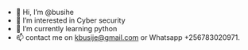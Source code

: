 - 👋 Hi, I’m @busihe
- 👀 I’m interested in Cyber security
- 🌱 I’m currently learning python
- 📫 contact me on kbusije@gmail.com or Whatsapp +256783020971.

<!---
busihe/busihe is a ✨ special ✨ repository because its `README.md` (this file) appears on your GitHub profile.
You can click the Preview link to take a look at your changes.
--->
